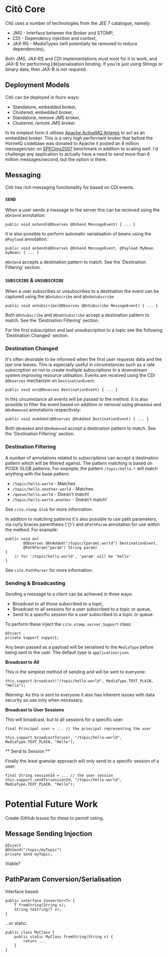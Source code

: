 # Citō Core

Citō uses a number of technologies from the JEE 7 catalogue, namely:

* JMS - Interface between the Broker and STOMP,
* CDI - Dependency injection and context,
* JAX-RS - MediaTypes (will potentially be removed to reduce dependencies),

Both JMS, JAX-RS and CDI implementations must exist for it to work, and JAX-B for performing [de]serialisation binding. If you're just using Strings or binary data, then JAX-B is not required.

## Deployment Models ##

Citō can be deployed in fours ways: 

* Standalone, embedded broker,
* Clustered, embedded broker,
* Standalone, remove JMS broker,
* Clustered, remote JMS broker.

In its simplest form it utilises [Apache ActiveMQ Artemis](http://activemq.apache.org/artemis/) to act as an embedded broker. This is a very high performant broker that before the HornetQ codebase was donated to Apache it posted an 8 million messages/sec on [SPECjms2007](http://planet.jboss.org/post/8_2_million_messages_second_with_specjms) benchmark in addition to scaling well. I'd challenge any application to actually have a need to send more than 8 million messages/second, but the option is there.

## Messaging ##

Citō has rich messaging functionality for based on CDI events.

### `SEND` ###

When a user sends a message to the server this can be recieved using the `@OnSend` annotation:

	public void onSend(@Observes @OnSend MessageEvent) { ... }
	
It is also possible to perform automatic serialisation of beans using the `@Payload` annotation:

	public void onSend(@Observes @OnSend MessageEvent, @Payload MyBean myBean) { ... }

`@OnSend` accepts a destination pattern to match. See the 'Destination Filtering' section.

### `SUBSCRIBE` & `UNSUBSCRIBE` ###

When a user subscribes or unsubscribes to a destination the event can be captured using the `@OnSubscribe` and `@OnUnSubscribe`

	public void onSubscribe(@Observes @OnSubscribe MessageEvent) { ... }

Both `@OnSubscribe` and `@OnUnSubscribe` accept a destination pattern to match. See the 'Destination Filtering' section.

For the first subscription and last unsubscription to a topic see the following 'Destination Changed' section.

### Destination Changed ###

It's often desirable to be informed when the first user requests data and the last one leaves. This is especially useful in circumstances such as a rate subscription so not to create multiple subscriptions to a downstream system improving resource utilisation. Events are received using the CDI `@Observes` mechanism on `DestinationEvent`:

	public void on(@Observes DestinationEvent) { ... }

In this circumstance all events will be passed to the method. It is also possible to filter the event based on addition or removal using `@OnAdded` and `@OnRemoved` annotations respectively:

	public void onAdded(@Observes @OnAdded DestinationEvent) { ... }

Both `@OnAdded` and `@OnRemoved` accept a destination pattern to match. See the 'Destination Filtering' section.

### Destination Filtering ###

A number of annotations related to subscriptions can accept a destination pattern which will be filtered against. The pattern matching is based on POSIX GLOB patterns. For example, the pattern `/topic/hello.*` will match anything with the base pattern:

* `/topic/hello.world` - Matches
* `/topic/hello.another-world` - Matches
* `/queue/hello.world` - Doesn't match!
* `/topic/hello.world.another` - Doesn't match!

See `cito.stomp.Glob` for more information.

In addition to matching patterns it's also possible to use path parameters, via curly braces parenthesis ('{}') and `@PathParam` annotation for use within the method. For example:

	public void on(
			@Observes @OnAdded("/topic/{param}.world") DestinationEvent,
			@PathParam("param") String param)
	{
		// for '/topic/hello.world', 'param' will be 'hello'
	}

See `cito.PathParser` for more information.

### Sending & Broadcasting ###

Sending a message to a client can be achieved in three ways:

* Broadcast to all those subscribed to a topic,
* Broadcast to all sessions for a user subscribed to a topic or queue,
* Send to a specific session for a user subscribed to a topic or queue.

To perform these inject the `cito.stomp.server.Support` class:

	@Inject
	private Support support;

Any bean passed as a payload will be serialised to the `MediaType` before being sent to the user. The default type is `application/json`.

**Broadcast to All**

This is the simplest method of sending and will be sent to everyone:

	this.support.broadcast("/topic/hello-world", MediaType.TEXT_PLAIN, "Hello");

*Warning:* As this is sent to everyone it also has inherent issues with data security so use only when necessary. 

**Broadcast to User Sessions**

This will broadcast, but to all sessions for a specific user:

	final Principal user = ... // the principal representing the user

	this.support.broadcastTo(user, "/topic/hello-world", MediaType.TEXT_PLAIN, "Hello");

** Send to Session **

Finally the least granular approach will only send to a specific session of a user:

	final String sessionId = ... // the user session
	this.support.sendTo(sessionId, "/topic/hello-world", MediaType.TEXT_PLAIN, "Hello");

	
# Potential Future Work #

Create GitHub Issues for these to permit voting.

## Message Sending Injection ## 

	@Inject
	@OnSend("/topic/myTopic")
	private Send myTopic;

Viable?

## PathParam Conversion/Serialisation ##

Interface based:

	public interface Converter<T> {
		T fromString(String s);
		String toString(T v);
	}
	
...or static:

	public class MyClass {
		public static MyClass fromString(String s) {
			return ...
		}
	}
